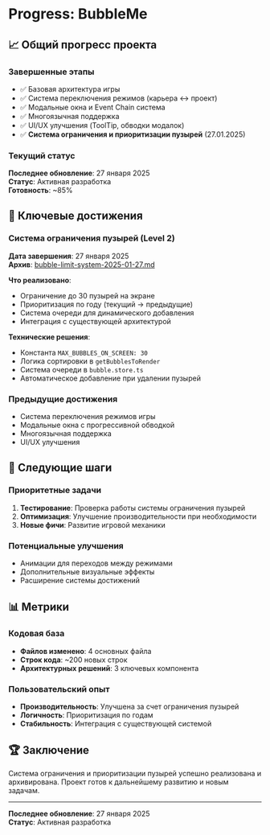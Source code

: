 # Progress: BubbleMe

## 📈 Общий прогресс проекта

### Завершенные этапы
- ✅ Базовая архитектура игры
- ✅ Система переключения режимов (карьера ↔ проект)
- ✅ Модальные окна и Event Chain система
- ✅ Многоязычная поддержка
- ✅ UI/UX улучшения (ToolTip, обводки модалок)
- ✅ **Система ограничения и приоритизации пузырей** (27.01.2025)

### Текущий статус
**Последнее обновление**: 27 января 2025  
**Статус**: Активная разработка  
**Готовность**: ~85%

## 🎯 Ключевые достижения

### Система ограничения пузырей (Level 2)
**Дата завершения**: 27 января 2025  
**Архив**: [bubble-limit-system-2025-01-27.md](archive/bubble-limit-system-2025-01-27.md)

**Что реализовано**:
- Ограничение до 30 пузырей на экране
- Приоритизация по году (текущий → предыдущие)
- Система очереди для динамического добавления
- Интеграция с существующей архитектурой

**Технические решения**:
- Константа `MAX_BUBBLES_ON_SCREEN: 30`
- Логика сортировки в `getBubblesToRender`
- Система очереди в `bubble.store.ts`
- Автоматическое добавление при удалении пузырей

### Предыдущие достижения
- Система переключения режимов игры
- Модальные окна с прогрессивной обводкой
- Многоязычная поддержка
- UI/UX улучшения

## 🔄 Следующие шаги

### Приоритетные задачи
1. **Тестирование**: Проверка работы системы ограничения пузырей
2. **Оптимизация**: Улучшение производительности при необходимости
3. **Новые фичи**: Развитие игровой механики

### Потенциальные улучшения
- Анимации для переходов между режимами
- Дополнительные визуальные эффекты
- Расширение системы достижений

## 📊 Метрики

### Кодовая база
- **Файлов изменено**: 4 основных файла
- **Строк кода**: ~200 новых строк
- **Архитектурных решений**: 3 ключевых компонента

### Пользовательский опыт
- **Производительность**: Улучшена за счет ограничения пузырей
- **Логичность**: Приоритизация по годам
- **Стабильность**: Интеграция с существующей системой

## 🏆 Заключение

Система ограничения и приоритизации пузырей успешно реализована и архивирована. Проект готов к дальнейшему развитию и новым задачам.

---
**Последнее обновление**: 27 января 2025  
**Статус**: Активная разработка 